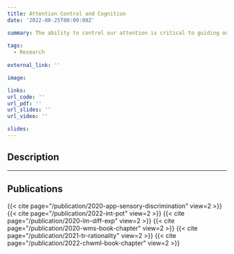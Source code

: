 ```yaml
---
title: Attention Control and Cognition
date: '2022-08-25T00:00:00Z'

summary: The ability to control our attention is critical to guiding our thoughts and behaviors in a purposeful and goal-driven manner. I explore this aspect of attention control by studying how people differ on their ability to control attention and how that predicts other cognitive and perceptual abilities.
    
tags:
  - Research
  
external_link: ''

image:

links:
url_code: ''
url_pdf: ''
url_slides: ''
url_video: ''

slides: 
---
```


## Description


----

## Publications

{{< cite page="/publication/2020-app-sensory-discrimination" view=2 >}}
{{< cite page="/publication/2022-int-pot" view=2 >}}
{{< cite page="/publication/2020-lm-diff-exp" view=2 >}}
{{< cite page="/publication/2020-wms-book-chapter" view=2 >}}
{{< cite page="/publication/2021-tr-rationality" view=2 >}}
{{< cite page="/publication/2022-chwml-book-chapter" view=2 >}}


